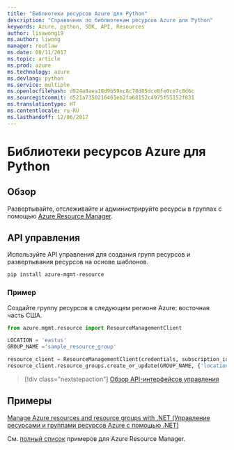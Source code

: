 ```yaml
---
title: "Библиотеки ресурсов Azure для Python"
description: "Справочник по библиотекам ресурсов Azure для Python"
keywords: Azure, python, SDK, API, Resources
author: lisawong19
ms.author: liwong
manager: routlaw
ms.date: 08/11/2017
ms.topic: article
ms.prod: azure
ms.technology: azure
ms.devlang: python
ms.service: multiple
ms.openlocfilehash: d924a8aea18d9b59ec8c78d85dce8fe0ce7c8d6c
ms.sourcegitcommit: d521a7350216461eb2fa68152c4975f55152f831
ms.translationtype: HT
ms.contentlocale: ru-RU
ms.lasthandoff: 12/06/2017
---
```

# <a name="azure-resources-libraries-for-python"></a>Библиотеки ресурсов Azure для Python

## <a name="overview"></a>Обзор 
Развертывайте, отслеживайте и администрируйте ресурсы в группах с помощью [Azure Resource Manager](https://docs.microsoft.com/en-us/azure/azure-resource-manager/resource-group-overview).

## <a name="management-api"></a>API управления
Используйте API управления для создания групп ресурсов и развертывания ресурсов на основе шаблонов.

```bash
pip install azure-mgmt-resource
```
### <a name="example"></a>Пример 
Создайте группу ресурсов в следующем регионе Azure: восточная часть США.

```python
from azure.mgmt.resource import ResourceManagementClient

LOCATION = 'eastus'
GROUP_NAME ='sample_resource_group'

resource_client = ResourceManagementClient(credentials, subscription_id)
resource_client.resource_groups.create_or_update(GROUP_NAME, {'location': LOCATION})
```

> [!div class="nextstepaction"]
> [Обзор API-интерфейсов управления](/python/api/overview/azure/azure.mgmt.resource)

## <a name="samples"></a>Примеры
[Manage Azure resources and resource groups with .NET (Управление ресурсами и группами ресурсов Azure с помощью .NET)](https://github.com/Azure-Samples/resource-manager-python-resources-and-groups)

См. [полный список](https://azure.microsoft.com/resources/samples/?platform=python&term=resource) примеров для Azure Resource Manager.
